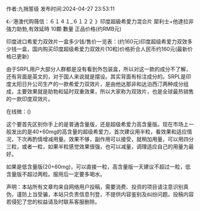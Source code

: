 <p>作者:九捎誓级 发布时间:2024-04-27 23:53:11</p>
<p>《✅港澳代购薇信：６１４１_６１２２ 》印度超級希愛力混合片 犀利士+他達拉非 強力助勃,有效延時 10顆 數量 正品价格(约RMB元) </p>
									<p>印度进口希爱力双效片一盒多少钱/售价一览表：(约160元)印度超级希爱力双效多少钱一盒，国内购买印度超级希爱力双效片(10粒)价格折合人民币约160元(最新价格已更新)</p><p></p><p>由于SRPL用户大部分人群都是没有看到外包装盒，所以对这一款的成分不了解，还有背面是英文的，对于国人来说就是摆设。其实背面有标注成分的。SRPL是印度太阳日升公司生产的一款希爱力双效片，是由他达那非和达泊西汀两种成分组成，主要效果就是助勃和延时双重效果，所以大家称为双效片，也是全球最热销售的一款印度双效片。</p><p></p><p>在线微：()</p><p></p><p>这个要首先区别你手上的是普通含量版，还是超级希爱力高含量版。现在市场上一般发出的是40+60mg的高含量的超级希爱力，首次建议用半粒，看效果和适应情况，下次再酌情增减用量。效果不够，副作用可以接受，就稍加用量，可以用四分三粒，或者一粒，如果半粒感觉效果很强，也可以减量，调理适应自己的用量为最好。</p><p></p><p>如果是低含量版(20+60mg)，可以直接一粒，高含量版一天建议不超过一粒，低含量版不超过两粒。服用后一定要多喝水。</p>				声明：本站所有文章均来自网络用户投稿，需要消费、投资的项目请注意识别真伪，谨防上当受骗，本站只负责信息刊登，不提供内容鉴别及纠纷问题。投稿内容若侵犯了您的权益请及时联系客服删除。				
